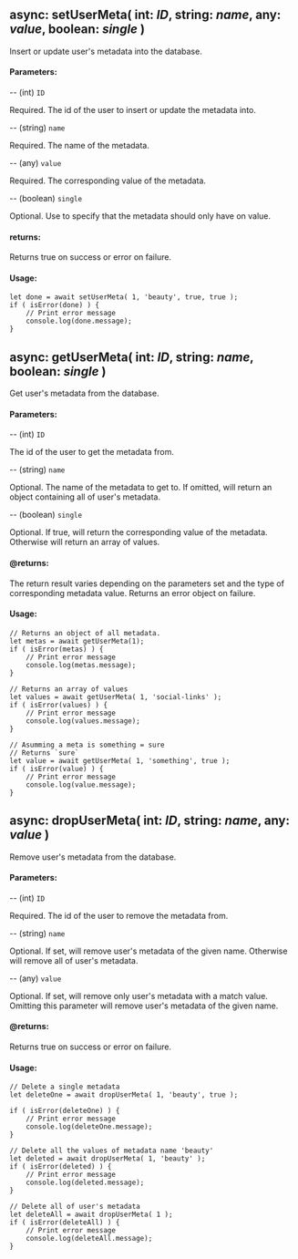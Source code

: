 async: setUserMeta( int: *ID*, string: *name*, any: *value*, boolean: *single* )
-
Insert or update user's metadata into the database.

#### Parameters:
-- (int) `ID`

Required. The id of the user to insert or update the metadata into.

-- (string) `name`

Required. The name of the metadata.

-- (any) `value`

Required. The corresponding value of the metadata.

-- (boolean) `single`

Optional. Use to specify that the metadata should only have on value.

#### returns:
Returns true on success or error on failure.

#### Usage:
~~~~
let done = await setUserMeta( 1, 'beauty', true, true );
if ( isError(done) ) {
    // Print error message
    console.log(done.message);
}
~~~~

async: getUserMeta( int: *ID*, string: *name*, boolean: *single* )
-
Get user's metadata from the database.

#### Parameters:
-- (int) `ID`

The id of the user to get the metadata from.

-- (string) `name`

Optional. The name of the metadata to get to. If omitted, will return an object containing all of user's metadata.

-- (boolean) `single`

Optional. If true, will return the corresponding value of the metadata. Otherwise will return an array of values.

#### @returns:
The return result varies depending on the parameters set and the type of corresponding metadata value. Returns an error object on failure.

#### Usage:
~~~~
// Returns an object of all metadata.
let metas = await getUserMeta(1);
if ( isError(metas) ) {
    // Print error message
    console.log(metas.message);
}

// Returns an array of values
let values = await getUserMeta( 1, 'social-links' );
if ( isError(values) ) {
    // Print error message
    console.log(values.message);
}

// Asumming a meta is something = sure
// Returns `sure`
let value = await getUserMeta( 1, 'something', true );
if ( isError(value) ) {
    // Print error message
    console.log(value.message);
}
~~~~

async: dropUserMeta( int: *ID*, string: *name*, any: *value* )
-
Remove user's metadata from the database.

#### Parameters:
-- (int) `ID`

Required. The id of the user to remove the metadata from.

-- (string) `name`

Optional. If set, will remove user's metadata of the given name. Otherwise will remove all of user's metadata.

-- (any) `value`

Optional. If set, will remove only user's metadata with a match value. Omitting this parameter will remove user's metadata of the given name.

#### @returns:
Returns true on success or error on failure.

#### Usage:
~~~~
// Delete a single metadata
let deleteOne = await dropUserMeta( 1, 'beauty', true );

if ( isError(deleteOne) ) {
    // Print error message
    console.log(deleteOne.message);
}

// Delete all the values of metadata name 'beauty'
let deleted = await dropUserMeta( 1, 'beauty' );
if ( isError(deleted) ) {
    // Print error message
    console.log(deleted.message);
}

// Delete all of user's metadata
let deleteAll = await dropUserMeta( 1 );
if ( isError(deleteAll) ) {
    // Print error message
    console.log(deleteAll.message);
}
~~~~